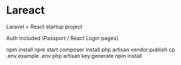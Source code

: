 # Lareact

Laravel + React startup project

Auth included (Passport / React Login pages)

npm install 
npm start
composer install
php artisan vendor:publish
cp .env.example .env
php artisan key:generate
npm install
